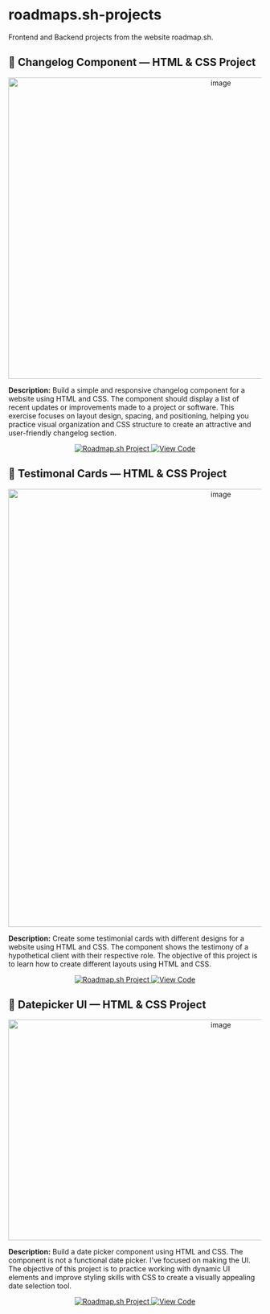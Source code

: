 # roadmaps.sh-projects
Frontend and Backend projects from the website roadmap.sh.

## 🧩 Changelog Component — HTML & CSS Project
<p align="center">
  <img width="830" height="599" alt="image" src="https://github.com/user-attachments/assets/33854d10-2d51-4194-a57c-d38c0dbc9fdd" />
</p>

**Description:**
Build a simple and responsive changelog component for a website using HTML and CSS.
The component should display a list of recent updates or improvements made to a project or software.
This exercise focuses on layout design, spacing, and positioning, helping you practice visual organization and CSS structure to create an attractive and user-friendly changelog section.

<p align="center">
  <a href="https://roadmap.sh/projects/changelog-component" target="_blank">
    <img src="https://img.shields.io/badge/Project%20Idea-181717?style=for-the-badge&logo=roadmapdotsh&logoColor=white" alt="Roadmap.sh Project" />
  </a>
  <a href="https://github.com/FrancoArtico/roadmaps.sh-projects/tree/main/changelog" target="_blank">
    <img src="https://img.shields.io/badge/View%20Code-0A66C2?style=for-the-badge&logo=github&logoColor=white" alt="View Code" />
  </a>
</p>

## 💬 Testimonal Cards — HTML & CSS Project
<p align="center">
  <img width="830" height="871" alt="image" src="https://github.com/user-attachments/assets/33887cbd-7b02-45cb-9055-554c6091ac4e" />
</p>

**Description:**
Create some testimonial cards with different designs for a website using HTML and CSS.
The component shows the testimony of a hypothetical client with their respective role.
The objective of this project is to learn how to create different layouts using HTML and CSS.

<p align="center">
  <a href="https://roadmap.sh/projects/testimonial-cards" target="_blank">
    <img src="https://img.shields.io/badge/Project%20Idea-181717?style=for-the-badge&logo=roadmapdotsh&logoColor=white" alt="Roadmap.sh Project" />
  </a>
  <a href="https://github.com/FrancoArtico/roadmaps.sh-projects/tree/main/testimonial-cards" target="_blank">
    <img src="https://img.shields.io/badge/View%20Code-0A66C2?style=for-the-badge&logo=github&logoColor=white" alt="View Code" />
  </a>
</p>

## 📅 Datepicker UI — HTML & CSS Project
<p align="center">
  <img width="830" height="439" alt="image" src="https://github.com/user-attachments/assets/782f5676-8bff-4a15-83d1-41cde25acb99" />
</p>

**Description:**
Build a date picker component using HTML and CSS.
The component is not a functional date picker. I've focused on making the UI.
The objective of this project is to practice working with dynamic UI elements and improve styling skills with CSS to create a visually appealing date selection tool.

<p align="center">
  <a href="https://roadmap.sh/projects/datepicker-ui" target="_blank">
    <img src="https://img.shields.io/badge/Project%20Idea-181717?style=for-the-badge&logo=roadmapdotsh&logoColor=white" alt="Roadmap.sh Project" />
  </a>
  <a href="https://github.com/FrancoArtico/roadmaps.sh-projects/tree/main/datepicker-ui" target="_blank">
    <img src="https://img.shields.io/badge/View%20Code-0A66C2?style=for-the-badge&logo=github&logoColor=white" alt="View Code" />
  </a>
</p>
